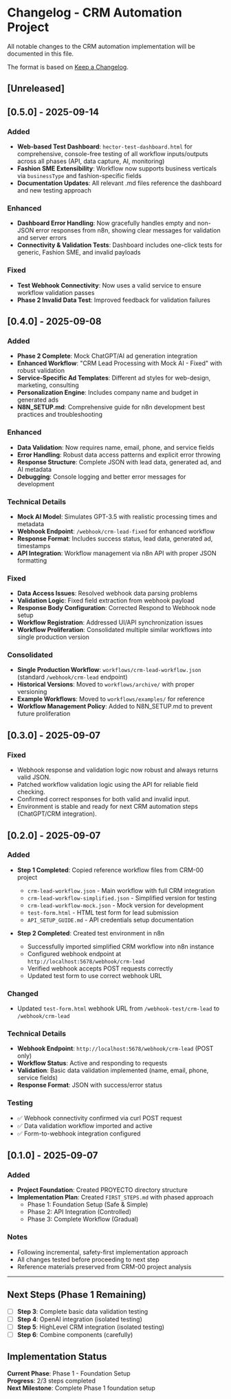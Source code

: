 # Changelog - CRM Automation Project

All notable changes to the CRM automation implementation will be documented in this file.

The format is based on [Keep a Changelog](https://keepachangelog.com/en/1.0.0/).

## [Unreleased]

## [0.5.0] - 2025-09-14

### Added
- **Web-based Test Dashboard**: `hector-test-dashboard.html` for comprehensive, console-free testing of all workflow inputs/outputs across all phases (API, data capture, AI, monitoring)
- **Fashion SME Extensibility**: Workflow now supports business verticals via `businessType` and fashion-specific fields
- **Documentation Updates**: All relevant .md files reference the dashboard and new testing approach

### Enhanced
- **Dashboard Error Handling**: Now gracefully handles empty and non-JSON error responses from n8n, showing clear messages for validation and server errors
- **Connectivity & Validation Tests**: Dashboard includes one-click tests for generic, Fashion SME, and invalid payloads

### Fixed
- **Test Webhook Connectivity**: Now uses a valid service to ensure workflow validation passes
- **Phase 2 Invalid Data Test**: Improved feedback for validation failures


## [0.4.0] - 2025-09-08

### Added
- **Phase 2 Complete**: Mock ChatGPT/AI ad generation integration
- **Enhanced Workflow**: "CRM Lead Processing with Mock AI - Fixed" with robust validation
- **Service-Specific Ad Templates**: Different ad styles for web-design, marketing, consulting
- **Personalization Engine**: Includes company name and budget in generated ads
- **N8N_SETUP.md**: Comprehensive guide for n8n development best practices and troubleshooting

### Enhanced
- **Data Validation**: Now requires name, email, phone, and service fields
- **Error Handling**: Robust data access patterns and explicit error throwing
- **Response Structure**: Complete JSON with lead data, generated ad, and AI metadata
- **Debugging**: Console logging and better error messages for development

### Technical Details
- **Mock AI Model**: Simulates GPT-3.5 with realistic processing times and metadata
- **Webhook Endpoint**: `/webhook/crm-lead-fixed` for enhanced workflow
- **Response Format**: Includes success status, lead data, generated ad, timestamps
- **API Integration**: Workflow management via n8n API with proper JSON formatting

### Fixed
- **Data Access Issues**: Resolved webhook data parsing problems
- **Validation Logic**: Fixed field extraction from webhook payload
- **Response Body Configuration**: Corrected Respond to Webhook node setup
- **Workflow Registration**: Addressed UI/API synchronization issues
- **Workflow Proliferation**: Consolidated multiple similar workflows into single production version

### Consolidated
- **Single Production Workflow**: `workflows/crm-lead-workflow.json` (standard `/webhook/crm-lead` endpoint)
- **Historical Versions**: Moved to `workflows/archive/` with proper versioning
- **Example Workflows**: Moved to `workflows/examples/` for reference
- **Workflow Management Policy**: Added to N8N_SETUP.md to prevent future proliferation

## [0.3.0] - 2025-09-07

### Fixed
- Webhook response and validation logic now robust and always returns valid JSON.
- Patched workflow validation logic using the API for reliable field checking.
- Confirmed correct responses for both valid and invalid input.
- Environment is stable and ready for next CRM automation steps (ChatGPT/CRM integration).


## [0.2.0] - 2025-09-07

### Added
- **Step 1 Completed**: Copied reference workflow files from CRM-00 project
  - `crm-lead-workflow.json` - Main workflow with full CRM integration
  - `crm-lead-workflow-simplified.json` - Simplified version for testing
  - `crm-lead-workflow-mock.json` - Mock version for development
  - `test-form.html` - HTML test form for lead submission
  - `API_SETUP_GUIDE.md` - API credentials setup documentation

- **Step 2 Completed**: Created test environment in n8n
  - Successfully imported simplified CRM workflow into n8n instance
  - Configured webhook endpoint at `http://localhost:5678/webhook/crm-lead`
  - Verified webhook accepts POST requests correctly
  - Updated test form to use correct webhook URL

### Changed
- Updated `test-form.html` webhook URL from `/webhook-test/crm-lead` to `/webhook/crm-lead`

### Technical Details
- **Webhook Endpoint**: `http://localhost:5678/webhook/crm-lead` (POST only)
- **Workflow Status**: Active and responding to requests
- **Validation**: Basic data validation implemented (name, email, phone, service fields)
- **Response Format**: JSON with success/error status

### Testing
- ✅ Webhook connectivity confirmed via curl POST request
- ✅ Data validation workflow imported and active
- ✅ Form-to-webhook integration configured

## [0.1.0] - 2025-09-07

### Added
- **Project Foundation**: Created PROYECTO directory structure
- **Implementation Plan**: Created `FIRST_STEPS.md` with phased approach
  - Phase 1: Foundation Setup (Safe & Simple)
  - Phase 2: API Integration (Controlled)
  - Phase 3: Complete Workflow (Gradual)

### Notes
- Following incremental, safety-first implementation approach
- All changes tested before proceeding to next step
- Reference materials preserved from CRM-00 project analysis

---

## Next Steps (Phase 1 Remaining)
- [ ] **Step 3**: Complete basic data validation testing
- [ ] **Step 4**: OpenAI integration (isolated testing)
- [ ] **Step 5**: HighLevel CRM integration (isolated testing)
- [ ] **Step 6**: Combine components (carefully)

## Implementation Status
**Current Phase**: Phase 1 - Foundation Setup  
**Progress**: 2/3 steps completed  
**Next Milestone**: Complete Phase 1 foundation setup
